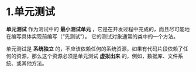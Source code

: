 1.单元测试
==============
 __单元测试__ 作为测试中的 __最小测试单元__ ，它是在开发过程中完成的，而且尽可能地在编写具体实现前编写（“先测试”）。
它的测试对象通常的类中的一个方法。

单元测试是 __系统独立__ 的，不应该依赖任何的系统资源，如果有代码片段依赖了任何的资源，那么这个资源必须是单元测试 __虚拟出来__ 的，例如，数据库、文件系统、或其他方法。

